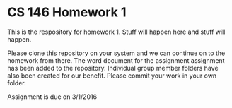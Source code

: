 # CS 146 Homework 1
This is the respository for homework 1. Stuff will happen here and stuff will happen.

Please clone this repository on your system and we can continue on to the homework from there. The word document for the assignment assignment has been added to the repository. Individual group member folders have also been created for our benefit. Please commit your work in your own folder.

Assignment is due on 3/1/2016
